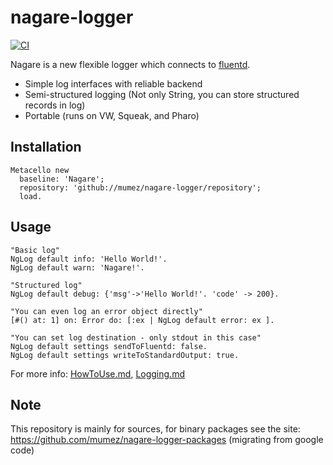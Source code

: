 # nagare-logger

[![CI](https://github.com/mumez/nagare-logger/actions/workflows/main.yml/badge.svg)](https://github.com/mumez/nagare-logger/actions/workflows/main.yml)

Nagare is a new flexible logger which connects to [fluentd](http://fluentd.org).

* Simple log interfaces with reliable backend
* Semi-structured logging (Not only String, you can store structured records in log)
* Portable (runs on VW, Squeak, and Pharo)

## Installation

```smalltalk
Metacello new
  baseline: 'Nagare';
  repository: 'github://mumez/nagare-logger/repository';
  load.
```

## Usage


```smalltalk
"Basic log"
NgLog default info: 'Hello World!'.
NgLog default warn: 'Nagare!'.

"Structured log"
NgLog default debug: {'msg'->'Hello World!'. 'code' -> 200}.

"You can even log an error object directly"
[#() at: 1] on: Error do: [:ex | NgLog default error: ex ].
```

```smalltalk
"You can set log destination - only stdout in this case"
NgLog default settings sendToFluentd: false.
NgLog default settings writeToStandardOutput: true.
```

For more info: [HowToUse.md](./doc/HowToUse.md), [Logging.md](./doc/Logging.md)

## Note

This repository is mainly for sources, for binary packages see the site:
https://github.com/mumez/nagare-logger-packages (migrating from google code)
